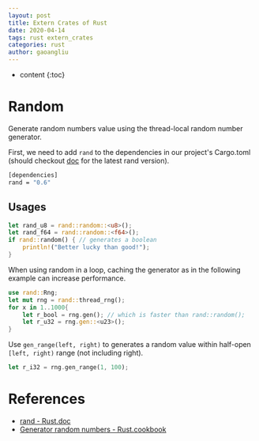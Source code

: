 ```yaml
---
layout: post
title: Extern Crates of Rust
date: 2020-04-14
tags: rust extern_crates
categories: rust
author: gaoangliu
---
```

* content
{:toc}


# Random 
Generate random numbers value using the thread-local random number generator.



First, we need to add `rand` to the dependencies in our project's Cargo.toml (should checkout [doc](https://rust-lang-nursery.github.io/rust-cookbook/algorithms/randomness.html) for the latest rand version).

```bash
[dependencies]
rand = "0.6"
```

## Usages 
```rust
let rand_u8 = rand::random::<u8>();
let rand_f64 = rand::random::<f64>();
if rand::random() { // generates a boolean
    println!("Better lucky than good!");
}
```
When using random in a loop, caching the generator as in the following example can increase performance.
```rust
use rand::Rng;
let mut rng = rand::thread_rng();
for x in 1..1000{
    let r_bool = rng.gen(); // which is faster than rand::random();
    let r_u32 = rng.gen::<u23>();
}
```

Use `gen_range(left, right)` to generates a random value within half-open `[left, right)` range (not including right).

```rust
let r_i32 = rng.gen_range(1, 100);
```


# References 
* [rand - Rust.doc](https://docs.rs/rand/0.7.2/rand/fn.random.html)
* [Generator random numbers - Rust.cookbook](https://rust-lang-nursery.github.io/rust-cookbook/algorithms/randomness.html)

